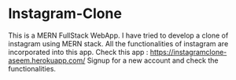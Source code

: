 # Instagram-Clone
This is a MERN FullStack WebApp. I have tried to develop a clone of instagram using MERN stack. 
All the functionalities of instagram are incorporated into this app. 
Check this app : https://instagramclone-aseem.herokuapp.com/ Signup for a new account and check the functionalities.

